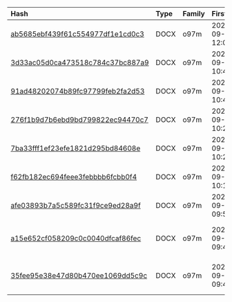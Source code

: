 |Hash|Type|Family|First_Seen|Name|
|:--|:--|:--|:--|:--|
|[ab5685ebf439f61c554977df1e1cd0c3](https://www.virustotal.com/gui/file/ab5685ebf439f61c554977df1e1cd0c3)|DOCX|o97m|2024-09-24 12:02:16| |
|[3d33ac05d0ca473518c784c37bc887a9](https://www.virustotal.com/gui/file/3d33ac05d0ca473518c784c37bc887a9)|DOCX|o97m|2024-09-17 10:48:17| |
|[91ad48202074b89fc97799feb2fa2d53](https://www.virustotal.com/gui/file/91ad48202074b89fc97799feb2fa2d53)|DOCX|o97m|2024-09-17 10:42:48| |
|[276f1b9d7b6ebd9bd799822ec94470c7](https://www.virustotal.com/gui/file/276f1b9d7b6ebd9bd799822ec94470c7)|DOCX|o97m|2024-09-17 10:29:41| |
|[7ba33fff1ef23efe1821d295bd84608e](https://www.virustotal.com/gui/file/7ba33fff1ef23efe1821d295bd84608e)|DOCX|o97m|2024-09-17 10:25:33| |
|[f62fb182ec694feee3febbbb6fcbb0f4](https://www.virustotal.com/gui/file/f62fb182ec694feee3febbbb6fcbb0f4)|DOCX|o97m|2024-09-17 10:15:20| |
|[afe03893b7a5c589fc31f9ce9ed28a9f](https://www.virustotal.com/gui/file/afe03893b7a5c589fc31f9ce9ed28a9f)|DOCX|o97m|2024-09-17 09:51:05|16-09-2024 Об итогах визита в Люксембург.doc|
|[a15e652cf058209c0c0040dfcaf86fec](https://www.virustotal.com/gui/file/a15e652cf058209c0c0040dfcaf86fec)|DOCX|o97m|2024-09-17 09:42:32|Rev5_ Joint Declaration C5+GER_track changes.doc|
|[35fee95e38e47d80b470ee1069dd5c9c](https://www.virustotal.com/gui/file/35fee95e38e47d80b470ee1069dd5c9c)|DOCX|o97m|2024-09-17 09:40:56|Rev5_ Joint Declaration C5+GER_clean version.doc|

